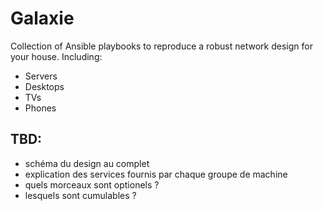 # Galaxie

Collection of Ansible playbooks to reproduce a robust network design for your house. Including:

* Servers
* Desktops
* TVs
* Phones

## TBD:

* schéma du design au complet
* explication des services fournis par chaque groupe de machine
* quels morceaux sont optionels ?
* lesquels sont cumulables ?



